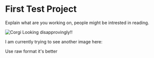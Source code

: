 # First Test Project

Explain what are you working on, people might be intrested in reading.



![Corgi Looking disapprovingly!!](https://static.inspiremore.com/wp-content/uploads/2022/03/16092330/Disapproving-corgis-1.jpg)

I am currently trying to see another image here:



Use raw format it's better



